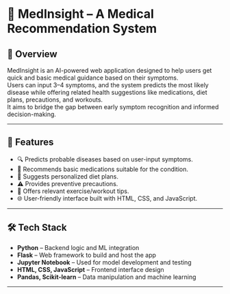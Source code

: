 # 🧠 MedInsight – A Medical Recommendation System

## 📌 Overview

MedInsight is an AI-powered web application designed to help users get quick and basic medical guidance based on their symptoms.  
Users can input 3–4 symptoms, and the system predicts the most likely disease while offering related health suggestions like medications, diet plans, precautions, and workouts.  
It aims to bridge the gap between early symptom recognition and informed decision-making.

---

## 🚀 Features

- 🔍 Predicts probable diseases based on user-input symptoms.
- 💊 Recommends basic medications suitable for the condition.
- 🥗 Suggests personalized diet plans.
- ⚠️ Provides preventive precautions.
- 🏃 Offers relevant exercise/workout tips.
- 🌐 User-friendly interface built with HTML, CSS, and JavaScript.

---

## 🛠️ Tech Stack

- **Python** – Backend logic and ML integration
- **Flask** – Web framework to build and host the app
- **Jupyter Notebook** – Used for model development and testing
- **HTML, CSS, JavaScript** – Frontend interface design
- **Pandas, Scikit-learn** – Data manipulation and machine learning

---

